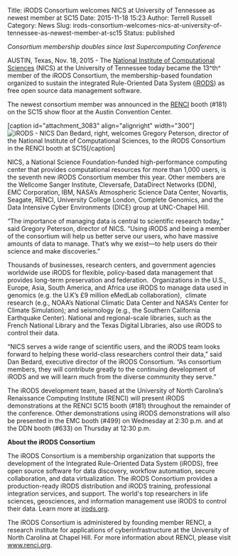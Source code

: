 Title: iRODS Consortium welcomes NICS at University of Tennessee as newest member at SC15
Date: 2015-11-18 15:23
Author: Terrell Russell
Category: News
Slug: irods-consortium-welcomes-nics-at-university-of-tennessee-as-newest-member-at-sc15
Status: published

<span class="s1">*Consortium membership doubles since last
Supercomputing Conference*</span>

<span class="s1">AUSTIN, Texas, Nov. 18, 2015 - The [<span
class="s2">National Institute of Computational
Sciences</span>](https://www.nics.tennessee.edu/) (NICS) at the
University of Tennessee today became the 13</span><span
class="s3">^th^</span><span class="s1"> member of the iRODS Consortium,
the membership-based foundation organized to sustain the integrated
Rule-Oriented Data System ([<span
class="s2">iRODS</span>](https://irods.org)) as free open source data
management software.</span>

<span class="s1">The newest consortium member was announced in the
[<span class="s2">RENCI</span>](http://www.renci.org/) booth (\#181) on
the SC15 show floor at the Austin Convention Center.</span>

[caption id="attachment\_3083" align="alignright" width="300"]![iRODS -
NICS]({filename}/uploads/2015/11/iRODS-NICS-2-300x200.jpeg)
Dan Bedard, right, welcomes Gregory Peterson, director of the National
Institute of Computational Sciences, to the iRODS Consortium in the
RENCI booth at SC15[/caption]

<span class="s1">NICS, a National Science Foundation-funded
high-performance computing center that provides computational resources
for more than 1,000 users, is the seventh new iRODS Consortium member
this year. Other members are the Wellcome Sanger Institute, Cleversafe,
DataDirect Networks (DDN), EMC Corporation, IBM, NASA’s Atmospheric
Science Data Center, Novartis, Seagate, RENCI, University College
London, Complete Genomics, and the Data Intensive Cyber Environments
(DICE) group at UNC-Chapel Hill.</span>

<span class="s1">“The importance of managing data is central to
scientific research today,” said Gregory Peterson, director of NICS.
“Using iRODS and being a member of the consortium will help us better
serve our users, who have massive amounts of data to manage. That’s why
we exist—to help users do their science and make discoveries.”</span>

<span class="s1">Thousands of businesses, research centers, and
government agencies worldwide use iRODS for flexible, policy-based data
management that provides long-term preservation and federation. 
Organizations in the U.S., Europe, Asia, South America, and Africa use
iRODS to manage data used in genomics (e.g. the U.K’s £9 million eMedLab
collaboration),  climate research (e.g., NOAA’s National Climatic Data
Center and NASA’s Center for Climate Simulation); and seismology (e.g.,
the Southern California Earthquake Center). National and regional-scale
libraries, such as the French National Library and the Texas Digital
Libraries, also use iRODS to control their data.</span>

<span class="s1">“NICS serves a wide range of scientific users, and the
iRODS team looks forward to helping these world-class researchers
control their data,” said Dan Bedard, executive director of the iRODS
Consortium. “As consortium members, they will contribute greatly to the
continuing development of iRODS and we will learn much from the diverse
community they serve.”</span>

<span class="s1">The iRODS development team, based at the University of
North Carolina’s Renaissance Computing Institute (RENCI) will present
iRODS demonstrations at the RENCI SC15 booth (\#181) throughout the
remainder of the conference. Other demonstrations using iRODS
demonstrations will also be presented in the EMC booth (\#499) on
Wednesday at 2:30 p.m. and at the DDN booth (\#633) on Thursday at 12:30
p.m.</span>

<span class="s1">**About the iRODS Consortium**</span>

<span class="s1">The iRODS Consortium is a membership organization that
supports the development of the Integrated Rule-Oriented Data System
(iRODS), free open source software for data discovery, workflow
automation, secure collaboration, and data virtualization. The iRODS
Consortium provides a production-ready iRODS distribution and iRODS
training, professional integration services, and support. The world's
top researchers in life sciences, geosciences, and information
management use iRODS to control their data. Learn more at [<span
class="s2">irods.org</span>](http://irods.org/).</span>

<span class="s1">The iRODS Consortium is administered by founding member
RENCI, a research institute for applications of cyberinfrastructure at
the University of North Carolina at Chapel Hill. For more information
about RENCI, please visit [<span
class="s2">www.renci.org</span>](http://www.renci.org/).</span>
